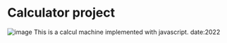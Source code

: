 # Calculator project
![image](html_page.png)
This is a calcul machine implemented with javascript.
date:2022
